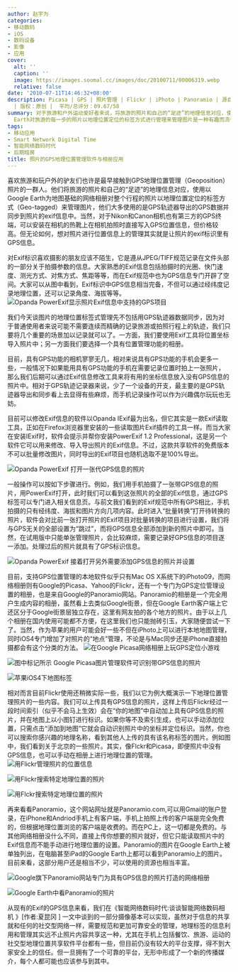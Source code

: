 ```yaml
---
author: 赵宇为
categories:
- 移动数码
- iOS
- 数码设备
- 影像
- 应用
cover:
  alt: ''
  caption: ''
  image: https://images.soomal.cc/images/doc/20100711/00006319.webp
  relative: false
date: '2010-07-11T14:46:32+08:00'
description: Picasa | GPS | 照片管理 | Flickr | iPhoto | Panoramio | 源自：www.soomal.com
  | 版权：原创 |  平均/总评分：09.67/58
summary: 对于旅游和户外运动爱好者来说，将旅游的照片和自己的“足迹”的地理信息对应，使用以Google Earth为地图基础的网络相册例如Google Picasa、Flickr甚至Google
  Earth对旅游的每一步的照片以地理位置定位的标签方式进行管理来管理图片是一种有趣而流行的照片管理方式。一方面，我们需要拍摄的照片中具有GPS带来地理位置信息，显然具有GPS功能的相机还寥寥无几，所以我们要用其他的办法；另外，我们还要找到一个具有地理位置管理功能的软件……
tags:
- 移动应用
- Smart Network Digital Time
- 智能网络数码时代
- 后期暗房
title: 照片的GPS地理位置管理软件与相册应用
---
```


喜欢旅游和玩户外的驴友们也许是最早接触到GPS地理位置管理（Geoposition）照片的一群人。他们将旅游的照片和自己的“足迹”的地理信息对应，使用以Google Earth为地图基础的网络相册对整个行程的照片以地理位置定位的标签方式（Geo-tagged）来管理图片，他们大多使用的是GPS轨迹器导出的GPS数据并同步到照片的exif信息中。当然，对于Nikon和Canon相机也有第三方的GPS终端，可以安装在相机的热靴上在相机拍照时直接写入GPS位置信息，但价格较高。但无论如何，想对照片进行位置信息上的管理其实就是让照片的exif标识里有GPS信息。


对Exif标识喜欢摄影的朋友应该不陌生，它是遵从JPEG/TIFF规范记录在文件头部的一部分关于拍摄参数的信息。大家熟悉的Exif信息包括拍摄时的光圈、快门速度、测光方式、对焦方式、焦距等等，而在Exif规范中也为GPS信息专门开辟了空间。大家可以从图中看到，Exif标识中GPS信息相当完备，不但可以通过经纬度记录地理位置，还可以记录角度、海拔等等。
![Opanda PowerExif显示照片Exif信息中支持的GPS项目](https://images.soomal.cc/images/doc/20100711/00006308.webp)




我们今天谈图片的地理位置标签式管理先不包括用GPS轨迹器数据同步，因为对于普通使用者来说可能不需要连续而精确的记录旅游或拍照行程上的轨迹，我们只要将几个重要的场景加以记录就可以了。一方面，我们要使用Exif工具将位置坐标导入照片中；另一方面我们要选择一个具有位置管理功能的相册。

目前，具有GPS功能的相机寥寥无几，相对来说具有GPS功能的手机会更多一些，一般情况下如果能用具有GPS功能的手机在需要记录位置时拍上一张照片，那么我们后期可以通过Exif信息修改工具来将有用的坐标信息放入没有GPS信息的照片中。相对于GPS轨迹记录器来说，少了一个设备的开支，最主要的是GPS轨迹器导出和同步看上去显得有些麻烦，而手机记录操作可以作为兴趣偶尔玩玩也无妨。

目前可以修改Exif信息的软件以Opanda IExif最为出名，但它其实是一款Exif读取工具，正如在Firefox浏览器里安装的一些读取图片Exif插件的工具一样。而当大家在安装IExif时，软件会提示并帮你安装PowerExif 1.2 Professional，这是另一个软件它可以用来修改、导入导出照片的Exif信息。不过，这款共享软件的免费版本不可以批量修改图片，同时导出的Exif项目也随机选取不是100%导出。

![Opanda PowerExif 打开一张代GPS信息的照片](https://images.soomal.cc/images/doc/20100711/00006309.webp)




一般操作可以按如下步骤进行。例如，我们用手机拍摄了一张带GPS信息的照片，用PowerExif打开，此时我们可以看到这张照片的全部的Exif信息，通过GPS标签可以专门进入相关信息页。与前文我们看到的Exif规范中所有GPS相比，手机拍摄的只有经纬度、海拔和图片方向几项内容。此时进入“批量转换”打开待转换的照片，软件会对比前一张打开照片的Exif项目对批量转换的项目进行设置，我们将与GPS无关的全部设置为“跳过”，而将GPS信息全部添加到新的照片中即可。当然，在试用版中只能单张管理照片，会比较麻烦，需要记录好GPS信息的项目逐一添加。处理过后的照片就具有了GPS标识信息。

![Opanda PowerExif 接着打开另外需要添加GPS信息的照片并设置](https://images.soomal.cc/images/doc/20100711/00006310.webp)




目前，支持GPS位置管理的本地软件似乎只有Mac OS X系统下的iPhoto09，而网络相册则有Google的Picasa、Yahoo的Flickr，还有一个专门为GPS定位管理设置的相册，也是来自Google的Panoramio网站。Panoramio的相册是一个完全用户生成内容的相册，虽然看上去类似Google街景，但在Google Earth客户端上它还区分于Google街景层独立存在，这里有网友拍的各个地方的照片。由于以上几个相册在国内使用可能都不方便，在这里我们也只能抛砖引玉，大家随便尝试一下了。当然，作为苹果的用户可能会好一些不但在iPhoto上可以进行本地地图管理，同时iOS4专门增加了对照片的“地点”管理，不论是与Mac同步还是iPhone直接拍摄都会有这个分类的方法。
![在Google Picasa网络相册上玩GPS定位小游戏](https://images.soomal.cc/images/doc/20100711/00006311.webp)




![图中标记所示 Google Picasa图片管理软件可识别带GPS信息的照片](https://images.soomal.cc/images/doc/20100711/00006312.webp)




![苹果iOS4下地图标签](https://images.soomal.cc/images/doc/20100711/00006317.webp)




相对而言目前Flickr使用还稍微实际一些，我们以它为例大概演示一下地理位置管理照片的一些内容。我们可以上传具有GPS信息的照片，这样上传后Flickr经过一段时间索引（似乎不会马上生效）会在“你的地图”中自动加上具有GPS信息的照片，并在地图上以小图钉进行标识。如果你等不及索引生成，也可以手动添加位置，只需点击“添加到地图”它就会自动识别照片中的坐标并定位标识。当然，你也可以搜索你感兴趣的地理名称，看到其他人上传的具有该名称标签的图片。例如图中，我们看到关于北京的一些照片。其实，像Flckr和Picasa，即便照片中没有GPS信息，也可以手动在相册上进行地理位置的管理。
![用Flickr管理照片的位置信息](https://images.soomal.cc/images/doc/20100711/00006313.webp)




![用Flickr搜索特定地理位置的照片](https://images.soomal.cc/images/doc/20100711/00006314.webp)




![用Flckr搜索特定地理位置的照片](https://images.soomal.cc/images/doc/20100711/00006315.webp)




再来看看Panoramio，这个网站网址就是Panoramio.com,可以用Gmail的账户登录，在iPhone和Andriod手机上有客户端，手机上拍照上传的客户端是完全免费的，但根据地理位置浏览的客户端是收费的。而在PC上，这一切都是免费的。与其他网络相册没什么不同，直接上传你想要的照片就好，但它只能读取照片中的Exif信息而不能手动进行地理位置的设置。Panoramio的图片在Google Earth上被单独列出，在电脑甚至iPad的Google Earth上都可以看到Panoramio上的图片。目前来看，这部分用户还是相当不少，可以使用的资源也相当丰富。

![Google旗下Panoramio网站专门为具有GPS信息的照片打造的网络相册](https://images.soomal.cc/images/doc/20100711/00006316.webp)




![Google Earth中看Panoramio的照片](https://images.soomal.cc/images/doc/20100711/00006318.webp)




从现有的Exif的GPS信息来看，我们在《智能网络数码时代:谈谈智能网络数码相机 》[作者:夏昆冈 ]
一文中谈到的一部分摄像基本可以实现，虽然对于信息的共享就和任何的社交型网络一样，需要规范和更加可靠安全的管理，地理标签的信息利用和管理其实远不止照片内容共享这一种，尤其在手机上包括餐饮、旅游、运动的社交型地理位置共享软件平台都有一些，但目前仍没有较大的平台支撑，得不到大家安全上的信任。但一旦拥有了一个可靠的平台，无形中形成了一个新的传播媒介，每个人都可能也应该参与到其中。